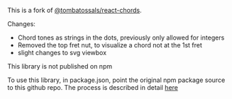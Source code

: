 This is a fork of [@tombatossals/react-chords](https://github.com/tombatossals/react-chords).

Changes:
- Chord tones as strings in the dots, previously only allowed for integers
- Removed the top fret nut, to visualize a chord not at the 1st fret
- slight changes to svg viewbox

This library is not published on npm

To use this library, in package.json, point the original npm package source to this github repo. The process is described in detail [here](https://kevin-lambda.medium.com/jr-dev-asks-how-to-modify-an-npm-package-for-your-project-edcc8f32ff15)
